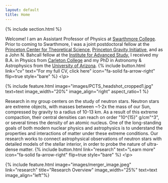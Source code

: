 ```yaml
---
layout: default
title: Home
---
```


<!--
# Carolyn Raithel 
## Assistant Professor, Department of Physics & Astronomy, Swarthmore College -->

{% include section.html %}

<!--  ## Highlights -->

<p>
Welcome! I am an Assistant Professor of Physics at <a href="https://www.swarthmore.edu/">Swarthmore College</a>. Prior to coming to Swarthmore, I was a joint postdoctoral fellow at the <a href="https://pcts.princeton.edu/">Princeton Center for Theoretical Science</a>, <a href="https://gravity.princeton.edu/">Princeton Gravity Initiative</a>, and as a John N. Bahcall fellow at the <a href="https://www.ias.edu/">Institute for Advanced Study.</a> I received my B.A. in Physics from <a href="https://www.carleton.edu/">Carleton College</a> and my PhD in Astronomy & Astrophysics from the <a href="https://www.as.arizona.edu/">University of Arizona</a>. 
{% include button.html link="cv" text="For my full CV, click here" icon="fa-solid fa-arrow-right" flip=true style="bare" %}
<\p>

{% include feature.html image="images/PCTS_headshot_cropped1.jpg" text=text image_width="20%" image_align="right" aspect_ratio=1 %}


<p>
Research in my group centers on the study of neutron stars. Neutron stars are extreme objects, with masses
between ~1-2x the mass of our Sun, compressed by gravity to a radius of 10-13 km. As a result of this extreme compaction, their central densities can reach on order "10^{15}" g/cm"^3", or several times the density of an atomic nucleus. One of the long-standing goals of both modern nuclear physics and astrophysics is to understand the properties and interactions of matter under these extreme conditions. Our research works to connect astrophysical observations of neutron stars with detailed models of the stellar interior, in order to probe the nature of ultra-dense matter.
{% include button.html  link="research" text="Learn more" icon="fa-solid fa-arrow-right" flip=true style="bare" %}
<\p>

{% include feature.html image="images/merger_image.jpeg"  link="research" title="Research Overview" image_width="25%" text=text image_align="left"%}

